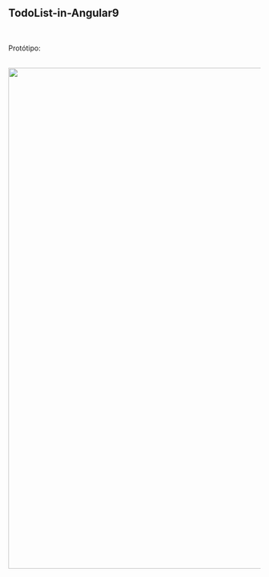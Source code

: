 ## TodoList-in-Angular9

</br>

Protótipo:

</br>

 <img alt="" width="1000" src="https://github.com/ZekaBoga/TodoList-in-Angular9/blob/main/src/assets/demostration.gif">
